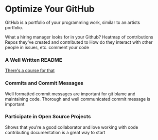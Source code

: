 # Optimize Your GitHub

GitHub is a portfolio of your programming work, similar to an artists portfolio.

What a hiring manager looks for in your Github?
Heatmap of contributions
Repos they've created and contributed to
How do they interact with other people in issues, etc.
comment your code

### A Well Written README

[There's a course for that](https://classroom.udacity.com/courses/ud77://classroom.udacity.com/courses/ud777)

### Commits and Commit Messages

Well formatted commit messages are important for git blame and maintaining code.
Thorough and well communicated commit message is important

### Participate in Open Source Projects

Shows that you're a good collaborator and love working with code
contributing documentation is a great way to start


